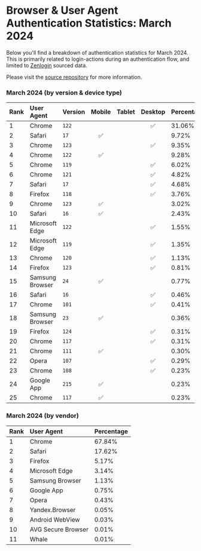 # Browser & User Agent Authentication Statistics: March 2024

Below you'll find a breakdown of authentication statistics for
March 2024. This is primarily related to login-actions during an
authentication flow, and limited to <a href="https://zenlogin.co"/>Zenlogin</a>
sourced data.

Please visit the
<a href="https://github.com/zenlogin/browser-user-agent-authentication-statistics">source repository</a>
for more information.

### March 2024 (by version & device type)
| Rank | User Agent | Version | Mobile | Tablet | Desktop | Percentage |
| :--- | :--- | :--- | :---: | :---: | :---: | :--- |
| 1 | Chrome | `122` | | | ✅ | 31.06% |
| 2 | Safari | `17` | ✅ | | | 9.72% |
| 3 | Chrome | `123` | | | ✅ | 9.35% |
| 4 | Chrome | `122` | ✅ | | | 9.28% |
| 5 | Chrome | `119` | | | ✅ | 6.02% |
| 6 | Chrome | `121` | | | ✅ | 4.82% |
| 7 | Safari | `17` | | | ✅ | 4.68% |
| 8 | Firefox | `118` | | | ✅ | 3.76% |
| 9 | Chrome | `123` | ✅ | | | 3.02% |
| 10 | Safari | `16` | ✅ | | | 2.43% |
| 11 | Microsoft Edge | `122` | | | ✅ | 1.55% |
| 12 | Microsoft Edge | `119` | | | ✅ | 1.35% |
| 13 | Chrome | `120` | | | ✅ | 1.13% |
| 14 | Firefox | `123` | | | ✅ | 0.81% |
| 15 | Samsung Browser | `24` | ✅ | | | 0.77% |
| 16 | Safari | `16` | | | ✅ | 0.46% |
| 17 | Chrome | `101` | | | ✅ | 0.41% |
| 18 | Samsung Browser | `23` | ✅ | | | 0.36% |
| 19 | Firefox | `124` | | | ✅ | 0.31% |
| 20 | Chrome | `117` | | | ✅ | 0.31% |
| 21 | Chrome | `111` | ✅ | | | 0.30% |
| 22 | Opera | `107` | | | ✅ | 0.29% |
| 23 | Chrome | `108` | | | ✅ | 0.23% |
| 24 | Google App | `215` | ✅ | | | 0.23% |
| 25 | Chrome | `117` | ✅ | | | 0.23% |

### March 2024 (by vendor)
| Rank | User Agent | Percentage |
| :--- | :--- | :--- |
| 1 | Chrome | 67.84% |
| 2 | Safari | 17.62% |
| 3 | Firefox | 5.17% |
| 4 | Microsoft Edge | 3.14% |
| 5 | Samsung Browser | 1.13% |
| 6 | Google App | 0.75% |
| 7 | Opera | 0.43% |
| 8 | Yandex.Browser | 0.05% |
| 9 | Android WebView | 0.03% |
| 10 | AVG Secure Browser | 0.01% |
| 11 | Whale | 0.01% |
